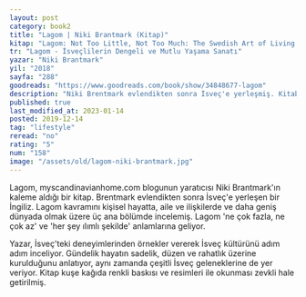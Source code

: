 ```yaml
---
layout: post
category: book2
title: "Lagom | Niki Brantmark (Kitap)"
kitap: "Lagom: Not Too Little, Not Too Much: The Swedish Art of Living a Balanced, Happy Life"
tr: "Lagom - İsveçlilerin Dengeli ve Mutlu Yaşama Sanatı"
yazar: "Niki Brantmark"
yil: "2018"
sayfa: "288"
goodreads: "https://www.goodreads.com/book/show/34848677-lagom"
description: "Niki Brentmark evlendikten sonra İsveç'e yerleşmiş. Kitabında, Lagom kavramını kişisel hayatta, aile ve ilişkilerde ve daha geniş dünyada olmak üzere üç ana başlıkta inceliyor."
published: true
last_modified_at: 2023-01-14
posted: 2019-12-14
tag: "lifestyle"
reread: "no"
rating: "5"
num: "158"
image: "/assets/old/lagom-niki-brantmark.jpg"
---
```


Lagom, myscandinavianhome.com blogunun yaratıcısı Niki Brantmark'ın kaleme aldığı bir kitap. Brentmark evlendikten sonra İsveç'e yerleşen bir İngiliz. Lagom kavramını kişisel hayatta, aile ve ilişkilerde ve daha geniş dünyada olmak üzere üç ana bölümde incelemiş. Lagom 'ne çok fazla, ne çok az' ve 'her şey ılımlı şekilde' anlamlarına geliyor.

Yazar, İsveç'teki deneyimlerinden örnekler vererek İsveç kültürünü adım adım inceliyor. Gündelik hayatın sadelik, düzen ve rahatlık üzerine kurulduğunu anlatıyor, aynı zamanda çeşitli İsveç geleneklerine de yer veriyor. Kitap kuşe kağıda renkli baskısı ve resimleri ile okunması zevkli hale getirilmiş.
